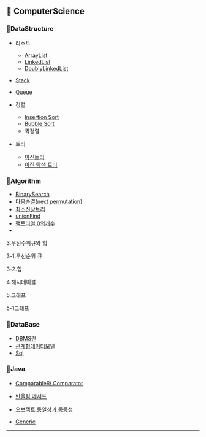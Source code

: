 <h2>📌 ComputerScience</h2>

<h3>📌DataStructure</h3>

* 리스트
  * [ArrayList](https://github.com/Jung-MinGi/dataStructure/blob/master/ArrayList.md)
  * [LinkedList](https://github.com/Jung-MinGi/dataStructure/blob/master/LinkedList.md)
  * [DoublyLinkedList](https://github.com/Jung-MinGi/dataStructure/blob/master/DoublyLinkedList.md)
* [Stack](https://github.com/Jung-MinGi/dataStructure/blob/master/stack.md)
* [Queue](https://github.com/Jung-MinGi/dataStructure/blob/master/Queue.md)

* 정렬
  * [Insertion Sort](https://github.com/Jung-MinGi/dataStructure/blob/195ab397b40ceadbc1b5d7e5df21a0711fd6dee9/src/main/java/com/java/dataStructureStudy/sort/InsertionSort.java#L12)
  * [Bubble Sort]()
  * 퀵정렬


* 트리
  * [이진트리](https://github.com/Jung-MinGi/dataStructure/blob/master/binaryTree.md)
  * [이진 탐색 트리](https://github.com/Jung-MinGi/dataStructure/blob/master/binarySearchTree.md)
<h3>📌Algorithm</h3>

* [BinarySearch](https://github.com/Jung-MinGi/dataStructure/blob/master/BinarySearch.md)   
* [다음순열(next permutation)](https://github.com/Jung-MinGi/dataStructure/blob/master/next%20permutation.md)
* [최소신장트리](https://github.com/Jung-MinGi/dataStructure/blob/master/%EC%B5%9C%EC%86%8C%EC%8B%A0%EC%9E%A5%ED%8A%B8%EB%A6%AC.md)
* [unionFind](https://github.com/Jung-MinGi/dataStructure/blob/master/unionFind.md)
* [팩토리얼 0의개수]()
* 
3.우선수위큐와 힙

3-1.우선순위 큐

3-2.힙

4.해시테이블

5.그래프

5-1그래프

<h3>📌DataBase</h3>

* [DBMS란](https://github.com/Jung-MinGi/ComputerScience/blob/master/dbms.md)
* [관계형데이터모델](https://github.com/Jung-MinGi/ComputerScience/blob/master/%EA%B4%80%EA%B3%84%ED%98%95%20%EB%8D%B0%EC%9D%B4%ED%84%B0%20%EB%AA%A8%EB%8D%B8%20.md)
* [Sql](https://github.com/Jung-MinGi/dataStructure/blob/master/sql.md)

<h3>📌Java</h3>

* [Comparable와 Comparator](https://github.com/Jung-MinGi/dataStructure/blob/master/ComparableAndComparator.md)

* [반올림 메서드](https://github.com/Jung-MinGi/dataStructure/blob/master/%EB%B0%98%EC%98%AC%EB%A6%BC%EB%A9%94%EC%84%9C%EB%93%9C.md)
* [오브젝트 동일성과 동등성](https://github.com/Jung-MinGi/dataStructure/blob/master/%EB%8F%99%EC%9D%BC%EC%84%B1%EA%B3%BC%EB%8F%99%EB%93%B1%EC%84%B1.md)

* [Generic](https://github.com/Jung-MinGi/dataStructure/blob/master/generic.md)
<hr>


